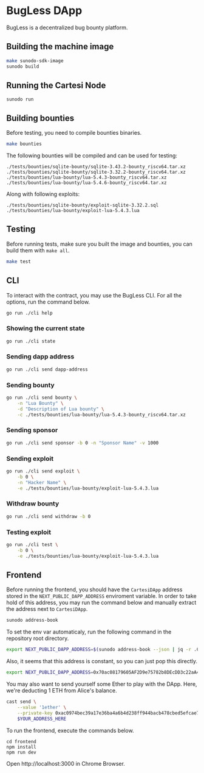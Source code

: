 # BugLess DApp

BugLess is a decentralized bug bounty platform.

## Building the machine image

```sh
make sunodo-sdk-image
sunodo build
```

## Running the Cartesi Node

```
sunodo run
```

## Building bounties

Before testing, you need to compile bounties binaries.

```sh
make bounties
```

The following bounties will be compiled and can be used for testing:

```
./tests/bounties/sqlite-bounty/sqlite-3.43.2-bounty_riscv64.tar.xz
./tests/bounties/sqlite-bounty/sqlite-3.32.2-bounty_riscv64.tar.xz
./tests/bounties/lua-bounty/lua-5.4.3-bounty_riscv64.tar.xz
./tests/bounties/lua-bounty/lua-5.4.6-bounty_riscv64.tar.xz
```

Along with following exploits:

```
./tests/bounties/sqlite-bounty/exploit-sqlite-3.32.2.sql
./tests/bounties/lua-bounty/exploit-lua-5.4.3.lua
```

## Testing

Before running tests, make sure you built the image and bounties, you can build them with `make all`.

```sh
make test
```

## CLI

To interact with the contract, you may use the BugLess CLI.
For all the options, run the command below.

```sh
go run ./cli help
```

### Showing the current state

```sh
go run ./cli state
```

### Sending dapp address

```sh
go run ./cli send dapp-address
```

### Sending bounty

```sh
go run ./cli send bounty \
    -n "Lua Bounty" \
    -d "Description of Lua bounty" \
    -c ./tests/bounties/lua-bounty/lua-5.4.3-bounty_riscv64.tar.xz
```

### Sending sponsor

```sh
go run ./cli send sponsor -b 0 -n "Sponsor Name" -v 1000
```

### Sending exploit

```sh
go run ./cli send exploit \
    -b 0 \
    -n "Hacker Name" \
    -e ./tests/bounties/lua-bounty/exploit-lua-5.4.3.lua
```

### Withdraw bounty

```sh
go run ./cli send withdraw -b 0
```

### Testing exploit

```sh
go run ./cli test \
    -b 0 \
    -e ./tests/bounties/lua-bounty/exploit-lua-5.4.3.lua
```

## Frontend

Before running the frontend, you should have the `CartesiDApp` address stored in the `NEXT_PUBLIC_DAPP_ADDRESS` enviroment variable.
In order to take hold of this address, you may run the command below and manually extract the address next to `CartesiDApp`.

```sh
sunodo address-book
```

To set the env var automaticaly, run the following command in the repository root directory.

```sh
export NEXT_PUBLIC_DAPP_ADDRESS=$(sunodo address-book --json | jq -r .CartesiDApp)
```

Also, it seems that this address is constant, so you can just pop this directly.

```sh
export NEXT_PUBLIC_DAPP_ADDRESS=0x70ac08179605AF2D9e75782b8DEcDD3c22aA4D0C
```

You may also want to send yourself some Ether to play with the DApp.
Here, we're deducting 1 ETH from Alice's balance.

```sh
cast send \
    --value '1ether' \
    --private-key 0xac0974bec39a17e36ba4a6b4d238ff944bacb478cbed5efcae784d7bf4f2ff80 \
    $YOUR_ADDRESS_HERE
```

To run the frontend, execute the commands below.

```shell
cd frontend
npm install
npm run dev
```

Open http://localhost:3000 in Chrome Browser.
